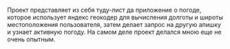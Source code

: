 Проект представляет из себя туду-лист да приложение о погоде, которое использует яндекс геокодер для вычисления долготы и широты местоположения пользователя, затем делает запрос на другую апишку и узнает активную погоду. На самом деле проект делался мною еще не очень опытным. 
